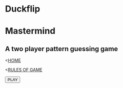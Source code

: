 # Duckflip
<!doctype html>
<html>
  <head>
    <title> Mastermind </title>
  </head>
  <body>
    <main>
      <h1> Mastermind</h1>
      <h2> A two player pattern guessing game </h2>
      <p><<a href="#">HOME</a> </p>
      <p><<a href="#">RULES OF GAME</a> </p>
      <form action="/play" method="get">
                            <button type="submit">PLAY</button>
      </form>
    </main>
  </body>
</html>
